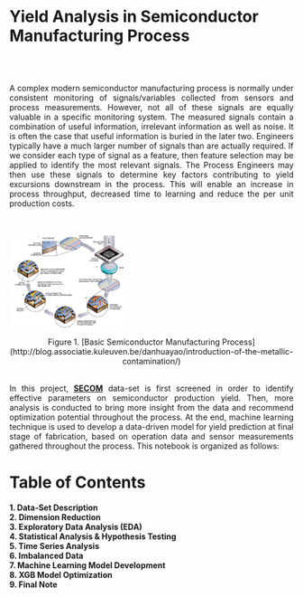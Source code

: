 # Yield Analysis in Semiconductor Manufacturing Process
<br><br>
<div style="text-align: justify">
A complex modern semiconductor manufacturing process is normally under consistent monitoring of signals/variables collected from sensors and process measurements. However, not all of these signals are equally valuable in a specific monitoring system. The measured signals contain a combination of useful information, irrelevant information as well as noise. It is often the case that useful information is buried in the later two. Engineers typically have a much larger number of signals than are actually required. If we consider each type of signal as a feature, then feature selection may be applied to identify the most relevant signals. The Process Engineers may then use these signals to determine key factors contributing to yield excursions downstream in the process. This will enable an increase in process throughput, decreased time to learning and reduce the per unit production costs.

<br><br>
<img src="Figures/process.gif"  width="40%">  
<div style="text-align: center"> Figure 1. [Basic Semiconductor Manufacturing Process](http://blog.associatie.kuleuven.be/danhuayao/introduction-of-the-metallic-contamination/)</div> 
<br>

In this project, <b>[SECOM](http://archive.ics.uci.edu/ml/datasets/secom)</b> data-set is first screened in order to identify effective parameters on semiconductor production yield. Then, more analysis is conducted to bring more insight from the data and recommend optimization potential throughout the process. At the end, machine learning technique is used to develop a data-driven model for yield prediction at final stage of fabrication, based on operation data and sensor measurements gathered throughout the process. This notebook is organized as follows: </div>

# Table of Contents

<b>
1. Data-Set Description<br>
2. Dimension Reduction<br>
3. Exploratory Data Analysis (EDA)<br>
4. Statistical Analysis & Hypothesis Testing<br>
5. Time Series Analysis<br>
6. Imbalanced Data<br>
7. Machine Learning Model Development<br>
8. XGB Model Optimization<br>
9. Final Note<br>
</b>
